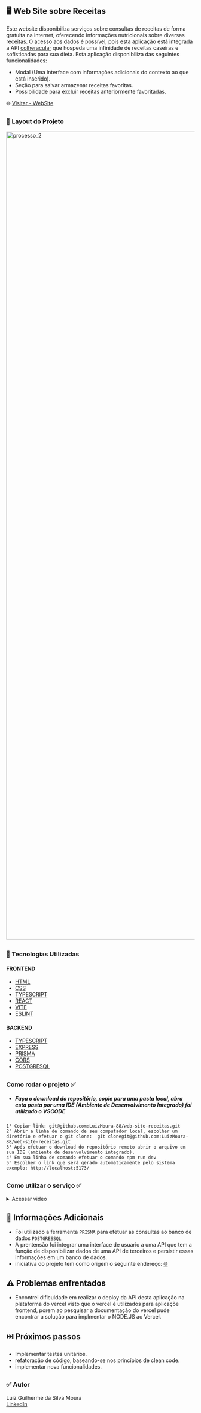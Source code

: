 
## 🖥️ Web Site sobre Receitas 
Este website disponibiliza serviços sobre consultas de receitas de forma gratuita na internet, oferecendo informações nutricionais sobre diversas receitas.
O acesso aos dados é possível, pois esta aplicação está integrada a API  [colheracular](https://spoonacular.com/food-api) que hospeda uma infinidade de receitas caseiras e sofisticadas para sua dieta.  Esta aplicação disponibiliza das seguintes funcionalidades:

- Modal (Uma interface com informações adicionais do contexto ao que está inserido).
- Seção para salvar armazenar receitas favoritas.
- Possibilidade para excluir receitas anteriormente favoritadas.

🌐 [Visitar - WebSite](https://web-site-receitas.vercel.app/)

##

### 📌 Layout do Projeto 
<img width="2152" alt="processo_2" src="https://github.com/LuizMoura-88/web-site-receitas/assets/122941117/098e4faf-7a8d-4ab2-a75b-4fec483306e8">

##

### 📌 Tecnologias Utilizadas      
#### FRONTEND
* [HTML](https://developer.mozilla.org/pt-BR/docs/Web/HTML)
* [CSS](https://developer.mozilla.org/pt-BR/docs/Web/CSS)
* [TYPESCRIPT](https://www.typescriptlang.org/)
* [REACT](https://pt-br.legacy.reactjs.org/)
* [VITE](https://vitejs.dev/guide/)
* [ESLINT](https://eslint.org/)
#### BACKEND
* [TYPESCRIPT](https://www.typescriptlang.org/)
* [EXPRESS](https://axios-http.com/docs/intro)
* [PRISMA](https://www.prisma.io/)
* [CORS](https://www.npmjs.com/package/cors)
* [POSTGRESQL](https://www.elephantsql.com/)
##

### Como rodar o projeto ✅
* ##### Faça o download do repositório, copie para uma pasta local, abra esta pasta por uma IDE (Ambiente de Desenvolvimento Integrado) foi utilizado o VSCODE
```
1° Copiar link: git@github.com:LuizMoura-88/web-site-receitas.git
2° Abrir a linha de comando de seu computador local, escolher um diretório e efetuar o git clone:  git clonegit@github.com:LuizMoura-88/web-site-receitas.git
3° Após efetuar o download do repositório remoto abrir o arquivo em sua IDE (ambiente de desenvolvimento integrado).
4° Em sua linha de comando efetuar o comando npm run dev
5° Escolher o link que será gerado automaticamente pelo sistema exemplo: http://localhost:5173/
```
##

### Como utilizar o serviço ✅
<details>
  <summary>Acessar video</summary>
  https://github.com/LuizMoura-88/web-site-receitas/assets/122941117/8432dbe2-bb27-46cc-b48b-25e09b101515
</details>


##

## 📌 Informações Adicionais
* Foi utilizado a ferramenta `PRISMA` para efetuar as consultas ao banco de dados `POSTGRESSQL`
* A prentensão foi integrar uma interface de usuario a uma API que tem a função de disponibilizar dados de uma API de terceiros e persistir essas informações em um banco de dados.
* iniciativa do projeto tem como origem o seguinte endereço: [🌐](https://www.youtube.com/watch?v=5wwaQ4GiSNU&list=PLpK58zpbuDFn0J5JcAoKwtRcw7XMsEqvf&index=1&t=58s)

##

## ⚠️ Problemas enfrentados
* Encontrei dificuldade em realizar o deploy da API desta aplicação na plataforma do vercel visto que o vercel é utilizados para aplicaçõe frontend, porem ao pesquisar a documentação do vercel pude encontrar a solução para implmentar o NODE.JS ao Vercel.
  
##
  
## ⏭️ Próximos passos

* Implementar testes unitários.
* refatoração de código, baseando-se nos princípios de clean code.
* implementar nova funcionalidades.

##


### ✅  Autor
Luiz Guilherme da Silva Moura <br/>
[LinkedIn](https://www.linkedin.com/in/luiz-moura-b60099252/)
